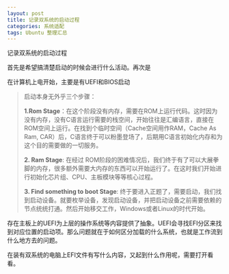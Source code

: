 ```yaml
---
layout: post
title: 记录双系统的启动过程
categories: 系统适配 
tags: Ubuntu 整理汇总
---
```

记录双系统的启动过程

首先是希望搞清楚启动的时候会进行什么活动。再次是

在计算机上电开始，主要是有UEFI和BIOS启动

> 启动本身无外乎三个步骤：
>
> **1.Rom Stage**：在这个阶段没有内存，需要在ROM上运行代码。这时因为没有内存，没有C语言运行需要的栈空间，开始往往是汇编语言，直接在ROM空间上运行。在找到个临时空间（Cache空间用作RAM，Cache As Ram, CAR）后，C语言终于可以粉墨登场了，后期用C语言初始化内存和为这个目的需要做的一切服务。
>
> **2. Ram Stage**: 在经过 ROM阶段的困难情况后，我们终于有了可以大展拳脚的内存，很多额外需要大内存的东西可以开始运行了。在这时我们开始进行初始化芯片组、CPU、主板模块等等核心过程。
>
> **3. Find something to boot Stage**: 终于要进入正题了，需要启动，我们找到启动设备。就要枚举设备，发现启动设备，并把启动设备之前需要依赖的节点统统打通。然后开始移交工作，Windows或者Linux的时代开始。

存在主板上的UEFI为上层的操作系统等内容提供了抽象。UEFI会寻找EFI分区来找到对应位置的启动项。那么问题就在于如何区分加载的什么系统，也就是工作流到什么地方去的问题。

在装有双系统的电脑上EFI文件有写什么内容，又起到什么作用呢，需要打开看看。



